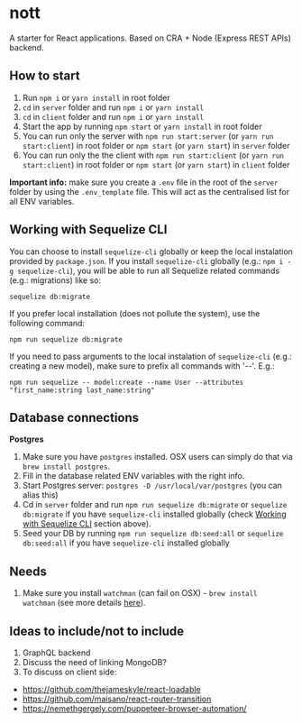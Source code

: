 # nott

A starter for React applications. Based on CRA + Node (Express REST APIs) backend.

## How to start

1. Run `npm i` or `yarn install` in root folder
2. `cd` in `server` folder and run `npm i` or `yarn install`
3. `cd` in `client` folder and run `npm i` or `yarn install`
4. Start the app by running `npm start` or `yarn install` in root folder
5. You can run only the server with `npm run start:server` (or `yarn run start:client`) in root folder or `npm start` (or `yarn start`) in `server` folder
6. You can run only the the client with `npm run start:client` (or `yarn run start:client`) in root folder or `npm start` (or `yarn start`) in `client` folder

**Important info:** make sure you create a `.env` file in the root of the `server` folder by using the `.env_template` file. This will act as the centralised list for all ENV variables.

## Working with Sequelize CLI

You can choose to install `sequelize-cli` globally or keep the local instalation provided by `package.json`. If you install `sequelize-cli` globally (e.g.: `npm i -g sequelize-cli`), you will be able to run all Sequelize related commands (e.g.: migrations) like so:

    sequelize db:migrate

If you prefer local installation (does not pollute the system), use the following command:

    npm run sequelize db:migrate

If you need to pass arguments to the local instalation of `sequelize-cli` (e.g.: creating a new model), make sure to prefix all commands with '--'. E.g.:

    npm run sequelize -- model:create --name User --attributes "first_name:string last_name:string"

## Database connections

**Postgres**

1. Make sure you have `postgres` installed. OSX users can simply do that via `brew install postgres`.
2. Fill in the database related ENV variables with the right info.
3. Start Postgres server: `postgres -D /usr/local/var/postgres` (you can alias this)
4. Cd in `server` folder and run `npm run sequelize db:migrate` or `sequelize db:migrate` if you have `sequelize-cli` installed globally (check [Working with Sequelize CLI](https://github.com/r31gN/nott/tree/db_postgres_sequelize#working-with-sequelize-cli) section above).
5. Seed your DB by running `npm run sequelize db:seed:all` or `sequelize db:seed:all` if you have `sequelize-cli` installed globally

## Needs

1. Make sure you install `watchman` (can fail on OSX) - `brew install watchman` (see more details [here](https://github.com/facebookincubator/create-react-app/issues/871)).

## Ideas to include/not to include

1. GraphQL backend
2. Discuss the need of linking MongoDB?
3. To discuss on client side:

* https://github.com/thejameskyle/react-loadable
* https://github.com/maisano/react-router-transition
* https://nemethgergely.com/puppeteer-browser-automation/
